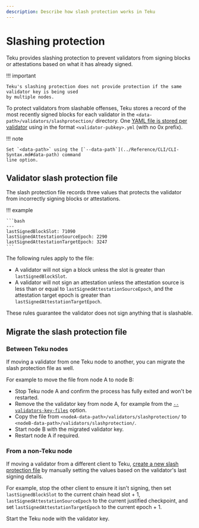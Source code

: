 ```yaml
---
description: Describe how slash protection works in Teku
---
```


# Slashing protection

Teku provides slashing protection to prevent validators from signing blocks or attestations
based on what it has already signed.

!!! important

    Teku's slashing protection does not provide protection if the same validator key is being used
    by multiple nodes.

To protect validators from slashable offenses, Teku stores a record of the most recently signed
blocks for each validator in the `<data-path>/validators/slashprotection/` directory. One
[YAML file is stored per validator] using in the format `<validator-pubkey>.yml` (with no 0x prefix).

!!! note

    Set `<data-path>` using the [`--data-path`](../Reference/CLI/CLI-Syntax.md#data-path) command
    line option.

## Validator slash protection file

The slash protection file records three values that protects the validator from incorrectly
signing blocks or attestations.

!!! example

    ```bash
    ---
    lastSignedBlockSlot: 71090
    lastSignedAttestationSourceEpoch: 2290
    lastSignedAttestationTargetEpoch: 3247
    ```

The following rules apply to the file:

* A validator will not sign a block unless the slot is greater than `lastSignedBlockSlot`.
* A validator will not sign an attestation unless the attestation source is less than or equal to
    `lastSignedAttestationSourceEpoch`, and the attestation target epoch is greater than
    `lastSignedAttestationTargetEpoch`.

These rules guarantee the validator does not sign anything that is slashable.

## Migrate the slash protection file

### Between Teku nodes

If moving a validator from one Teku node to another, you can migrate the slash protection file
as well.

For example to move the file from node A to node B:

* Stop Teku node A and confirm the process has fully exited and won't be restarted.
* Remove the the validator key from node A, for example from the
    [`--validators-key-files`](../Reference/CLI/CLI-Syntax.md#validators-key-file) option.
* Copy the file from `<nodeA-data-path>/validators/slashprotection/` to
    `<nodeB-data-path>/validators/slashprotection/`.
* Start node B with the migrated validator key.
* Restart node A if required.

### From a non-Teku node

If moving a validator from a different client to Teku, [create a new slash protection file] by
manually setting the values based on the validator's last signing details.

For example, stop the other client to ensure it isn't signing, then set `lastSignedBlockSlot` to the
current chain head slot + 1, `lastSignedAttestationSourceEpoch` to the current justified checkpoint,
and set `lastSignedAttestationTargetEpoch` to the current epoch + 1.

Start the Teku node with the validator key.

<!-- links -->
[YAML file is stored per validator]: #validator-slash-protection-file
[create a new slash protection file]: #validator-slash-protection-file